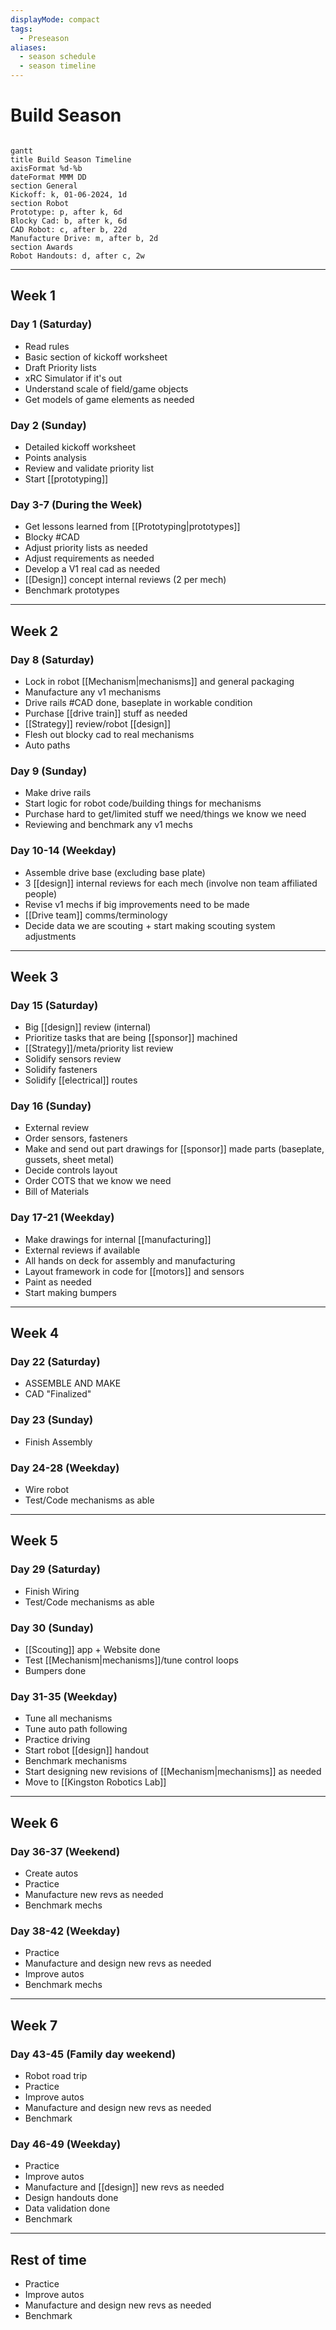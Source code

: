 ```yaml
---
displayMode: compact
tags:
  - Preseason
aliases:
  - season schedule
  - season timeline
---
```

# Build Season
```mermaid

gantt
title Build Season Timeline
axisFormat %d-%b
dateFormat MMM DD
section General
Kickoff: k, 01-06-2024, 1d
section Robot
Prototype: p, after k, 6d
Blocky Cad: b, after k, 6d
CAD Robot: c, after b, 22d
Manufacture Drive: m, after b, 2d
section Awards
Robot Handouts: d, after c, 2w
```
---
## Week 1
### Day 1 (Saturday)

- Read rules
- Basic section of kickoff worksheet
- Draft Priority lists
- xRC Simulator if it's out
- Understand scale of field/game objects
- Get models of game elements as needed

### Day 2 (Sunday)

- Detailed kickoff worksheet
- Points analysis
- Review and validate priority list
- Start [[prototyping]]

### Day 3-7 (During the Week)

- Get lessons learned from [[Prototyping|prototypes]]
- Blocky #CAD
- Adjust priority lists as needed
- Adjust requirements as needed
- Develop a V1 real cad as needed
- [[Design]] concept internal reviews (2 per mech)
- Benchmark prototypes

---
## Week 2
### Day 8 (Saturday)

- Lock in robot [[Mechanism|mechanisms]] and general packaging
- Manufacture any v1 mechanisms
- Drive rails #CAD done, baseplate in workable condition
- Purchase [[drive train]] stuff as needed
- [[Strategy]] review/robot [[design]]
- Flesh out blocky cad to real mechanisms
- Auto paths

### Day 9 (Sunday)

- Make drive rails
- Start logic for robot code/building things for mechanisms
- Purchase hard to get/limited stuff we need/things we know we need
- Reviewing and benchmark any v1 mechs

### Day 10-14 (Weekday)

- Assemble drive base (excluding base plate)
- 3 [[design]] internal reviews for each mech (involve non team affiliated people)
- Revise v1 mechs if big improvements need to be made
- [[Drive team]] comms/terminology
- Decide data we are scouting + start making scouting system adjustments

---
## Week 3
### Day 15 (Saturday)

- Big [[design]] review (internal)
- Prioritize tasks that are being [[sponsor]] machined
- [[Strategy]]/meta/priority list review
- Solidify sensors review
- Solidify fasteners
- Solidify [[electrical]] routes

### Day 16 (Sunday)

- External review
- Order sensors, fasteners
- Make and send out part drawings for [[sponsor]] made parts (baseplate, gussets, sheet metal)
- Decide controls layout
- Order COTS that we know we need
- Bill of Materials

### Day 17-21 (Weekday)

- Make drawings for internal [[manufacturing]]
- External reviews if available
- All hands on deck for assembly and manufacturing
- Layout framework in code for [[motors]] and sensors
- Paint as needed
- Start making bumpers

---
## Week 4

### Day 22 (Saturday)

- ASSEMBLE AND MAKE
- CAD "Finalized"
### Day 23 (Sunday)

- Finish Assembly

### Day 24-28 (Weekday)

- Wire robot
- Test/Code mechanisms as able

---
## Week 5

### Day 29 (Saturday)

- Finish Wiring
- Test/Code mechanisms as able

### Day 30 (Sunday)

- [[Scouting]] app + Website done
- Test [[Mechanism|mechanisms]]/tune control loops
- Bumpers done

### Day 31-35 (Weekday)

- Tune all mechanisms
- Tune auto path following
- Practice driving
- Start robot [[design]] handout
- Benchmark mechanisms
- Start designing new revisions of [[Mechanism|mechanisms]] as needed
- Move to [[Kingston Robotics Lab]]

---
## Week 6

### Day 36-37 (Weekend)

- Create autos
- Practice
- Manufacture new revs as needed
- Benchmark mechs

### Day 38-42 (Weekday)

- Practice
- Manufacture and design new revs as needed
- Improve autos
- Benchmark mechs

---
## Week 7

### Day 43-45 (Family day weekend)

- Robot road trip
- Practice
- Improve autos
- Manufacture and design new revs as needed
- Benchmark

### Day 46-49 (Weekday)

- Practice
- Improve autos
- Manufacture and [[design]] new revs as needed
- Design handouts done
- Data validation done
- Benchmark

---
## Rest of time

- Practice
- Improve autos
- Manufacture and design new revs as needed
- Benchmark
